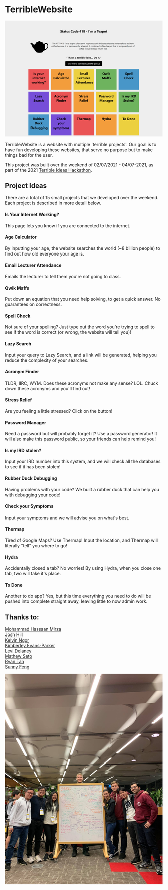 # TerribleWebsite 

![Terrible Page](./terrible-pyxxilated-studio.png)

TerribleWebsite is a website with multiple 'terrible projects'. Our goal is to have fun developing these websites, that serve no purpose but to make things bad for the user. 

This project was built over the weekend of 02/07/2021 - 04/07-2021, as part of the 2021 [Terrible Ideas Hackathon](https://terriblehack.nz/). 

## Project Ideas

There are a total of 15 small projects that we developed over the weekend. Each project is described in more detail below.

#### Is Your Internet Working?

This page lets you know if you are connected to the internet. 

#### Age Calculator 

By inputting your age, the website searches the world (~8 billion people) to find out how old everyone your age is.

#### Email Lecturer Attendance

Emails the lecturer to tell them you're not going to class.

#### Qwik Maffs

Put down an equation that you need help solving, to get a quick answer. No guarantees on correctness.

#### Spell Check

Not sure of your spelling? Just type out the word you're trying to spell to see if the word is correct (or wrong, the website will tell you)! 

#### Lazy Search

Input your query to Lazy Search, and a link will be generated, helping you reduce the complexity of your searches.

#### Acronym Finder

TLDR, IIRC, WYM. Does these acronyms not make any sense? LOL. Chuck down these acronyms and you'll find out!

#### Stress Relief

Are you feeling a little stressed? Click on the button!

#### Password Manager

Need a password but will probably forget it? Use a password generator! It will also make this password public, so your friends can help remind you! 

#### Is my IRD stolen?

Input your IRD number into this system, and we will check all the databases to see if it has been stolen!

#### Rubber Duck Debugging

Having problems with your code? We built a rubber duck that can help you with debugging your code!

#### Check your Symptoms

Input your symptoms and we will advise you on what's best.

#### Thermap

Tired of Google Maps? Use Thermap! Input the location, and Thermap will literally "tell" you where to go!

#### Hydra

Accidentally closed a tab? No worries! By using Hydra, when you close one tab, two will take it's place.

#### To Done

Another to do app? Yes, but this time everything you need to do will be pushed into complete straight away, leaving little to now admin work. 


## Thanks to:
[Mohammad Hassaan Mirza](https://www.linkedin.com/in/mohammad-mirza/)  
[Josh Hill](https://www.linkedin.com/in/pyxxil/)  
[Kelvin Ngor](https://www.linkedin.com/in/kelvin-ngor-513619160/)  
[Kimberley Evans-Parker](https://www.linkedin.com/in/kimberleyevans-parker/)  
[Levi Delaney](https://www.linkedin.com/mwlite/in/levi-delaney-9b2204141)  
[Mathew Seto](https://www.linkedin.com/in/mathewseto245/)  
[Ryan Tan](https://www.linkedin.com/in/rtan18/)  
[Sunny Feng](https://www.linkedin.com/in/sunnyfeng617/)  

![Team Photo](./TerribleIdeasTeamPhoto.jpg)